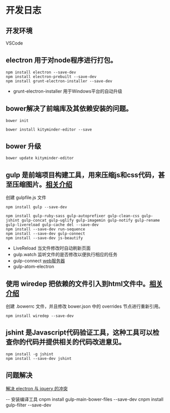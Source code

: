 # 开发日志

## 开发环境
VSCode


## electron 用于对node程序进行打包。
```
npm install electron --save-dev
npm install electron-prebuilt --save-dev
npm install grunt-electron-installer --save-dev
```
- grunt-electron-installer 用于Windows平台的自动升级


## bower解决了前端库及其依赖安装的问题。
``` bower
bower init

bower install kityminder-editor --save
```

## bower 升级
``` bower
bower update kityminder-editor
```


## gulp 是前端项目构建工具，用来压缩js和css代码，甚至压缩图片。[相关介绍](http://markpop.github.io/2014/09/17/Gulp入门教程)
创建 gulpfile.js 文件
```
npm install gulp --save-dev

npm install gulp-ruby-sass gulp-autoprefixer gulp-clean-css gulp-jshint gulp-concat gulp-uglify gulp-imagemin gulp-notify gulp-rename gulp-livereload gulp-cache del --save-dev
npm install --save-dev run-sequence
npm install --save-dev gulp-connect
npm install --save-dev js-beautify
```
- LiveReload 当文件修改时自动刷新页面
- gulp.watch 监听文件的是否修改以便执行相应的任务
- gulp-connect [web服务器](https://github.com/AveVlad/gulp-connect/)
- gulp-atom-electron 


## 使用 wiredep 把依赖的文件引入到html文件中。[相关介绍](http://www.tuicool.com/articles/2qQbMnN)
创建 .bowerrc 文件，并且修改 bower.json 中的 overrides 节点进行重新引用。
```
npm install wiredep --save-dev
```


## jshint 是Javascript代码验证工具，这种工具可以检查你的代码并提供相关的代码改进意见。
``` 
npm install -g jshint
npm install --save-dev jshint
``` 



## 问题解决
[解决 electron 与 jquery 的冲突](http://stackoverflow.com/questions/30271011/electron-jquery-errors)


-- 安装编译工具
cnpm install gulp-main-bower-files --save-dev
cnpm install gulp-filter --save-dev
